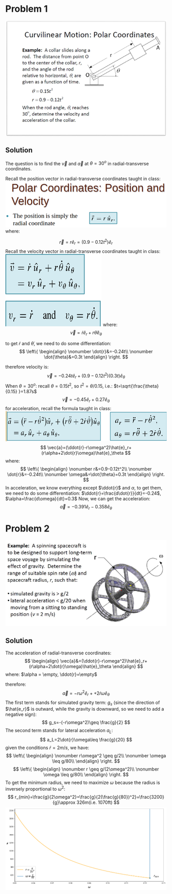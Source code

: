 # Problem 1

![image](https://github.com/leishi23/Dynamics_TA/blob/main/Discussion_2_4_and_2_6_Sol/Screenshot%20from%202023-09-19%2019-31-43.png?raw=true)

## Solution

The question is to find the $\vec{v}$ and $\vec{a}$ at $\theta=30^o$ in radial-transverse coordinates.

Recall the position vector in radial-transverse coordinates taught in class:
![image](https://github.com/leishi23/Dynamics_TA/blob/main/Discussion_2_4_and_2_6_Sol/Screenshot%20from%202023-09-19%2020-04-39.png?raw=true)
where:

$$
\vec{r}=r\hat{e}_r=(0.9-0.12t^2)\hat{e}_r
$$
Recall the velocity vector in radial-transverse coordinates taught in class:
![image](https://github.com/leishi23/Dynamics_TA/blob/main/Discussion_2_4_and_2_6_Sol/Screenshot%20from%202023-09-19%2020-07-30.png?raw=true)
where:
$$
\vec{v}=\dot{r}\hat{e}_r+r\dot{\theta}\hat{e}_\theta
$$

to get $\dot{r}$ and $\dot{\theta}$, we need to do some differentiation:
$$
\left\{
\begin{align}
\nonumber \dot{r}&=-0.24t\\
\nonumber \dot{\theta}&=0.3t
\end{align}
\right.
$$

therefore velocity is:
$$
\vec{v}=-0.24t\hat{e}_r+(0.9-0.12t^2)(0.3t)\hat{e}_\theta
$$
When $\theta=30^o$:
recall $\theta=0.15t^2$, so $t^2=\theta/0.15$, i.e.: $t=\sqrt{\frac{\theta}{0.15} }=1.87s$
$$
\vec{v}=-0.45\hat{e}_r+0.27\hat{e}_\theta
$$
for acceleration, recall the formula taught in class:
![image](https://github.com/leishi23/Dynamics_TA/blob/main/Discussion_2_4_and_2_6_Sol/Screenshot%20from%202023-09-19%2020-00-08.png?raw=true)
$$
\vec{a}=(\ddot{r}-r\omega^2)\hat{e}_r+(r\alpha+2\dot{r}\omega)\hat{e}_\theta
$$
where:
$$
\left\{
\begin{align}
\nonumber r&=0.9-0.12t^2\\
\nonumber \dot{r}&=-0.24t\\
\nonumber \omega&=\dot{\theta}=0.3t
\end{align}
\right.
$$
In acceleration, we know everything except $\ddot{r}$ and $\alpha$, to get them, we need to do some differentiation:
$\ddot{r}=\frac{d\dot{r}}{dt}=-0.24$, $\alpha=\frac{d\omega}{dt}=0.3$ 
Now, we can get the acceleration:
$$
\vec{a}=-0.391\hat{e}_r-0.358\hat{e}_\theta
$$


# Problem 2
![image](https://github.com/leishi23/Dynamics_TA/blob/main/Discussion_2_4_and_2_6_Sol/Screenshot%20from%202023-09-19%2020-35-48.png?raw=true)
## Solution

The acceleration of radial-transverse coordinates:
$$
\begin{align}
\vec{a}&=(\ddot{r}-r\omega^2)\hat{e}_r+(r\alpha+2\dot{r}\omega)\hat{e}_\theta
\end{align}
$$
where: $\alpha = \empty, \ddot{r}=\empty$

therefore:
$$
\vec{a}=-r\omega^2\hat{e}_r++2\dot{r}\omega\hat{e}_\theta
$$
The first term stands for simulated gravity term: $g_s$ (since the direction of $\hat{e_r}$ is outward, while the gravity is downward, so we need to add a negative sign):
$$
g_s=-(-r\omega^2)\geq \frac{g}{2}
$$
The second term stands for lateral acceleration $a_L$:
$$
a_L=2\dot{r}\omega\leq \frac{g}{20}
$$
given the conditions $\dot{r}=2m/s$, we have:
$$
\left\{
\begin{align}
\nonumber r\omega^2 \geq g/2\\
\nonumber \omega \leq g/80\\
\end{align}
\right.
$$
$$
\left\{
\begin{align}
\nonumber r \geq g/(2\omega^2)\\
\nonumber \omega \leq g/80\\
\end{align}
\right.
$$
To get the minimum radius, we need to maximize $\omega$ because the radius is inversely proportional to $\omega^2$:
$$
r_{min}=\frac{g}{2\omega^2}=\frac{g}{2(\frac{g}{80})^2}=\frac{3200}{g}\approx 326m(i.e. 1070ft)
$$
![plot](https://github.com/leishi23/Dynamics_TA/blob/main/Discussion_2_4_and_2_6_Sol/output2.png?raw=true)

